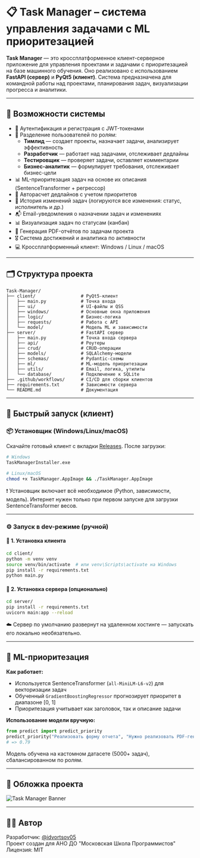 
# 📋 Task Manager – система управления задачами с ML приоритезацией

**Task Manager** — это кроссплатформенное клиент-серверное приложение для управления проектами и задачами с приоритезацией на базе машинного обучения. Оно реализовано с использованием **FastAPI (сервер)** и **PyQt5 (клиент)**. Система предназначена для командной работы над проектами, планирования задач, визуализации прогресса и аналитики.

---

## 🧠 Возможности системы

- 🔐 Аутентификация и регистрация с JWT-токенами
- 👤 Разделение пользователей по ролям:
  - **Тимлид** — создает проекты, назначает задачи, анализирует эффективность
  - **Разработчик** — работает над задачами, отслеживает дедлайны
  - **Тестировщик** — проверяет задачи, оставляет комментарии
  - **Бизнес-аналитик** — формулирует требования, отслеживает бизнес-цели
- 📊 ML-приоритезация задач на основе их описания (SentenceTransformer + регрессор)
- 📅 Авторасчет дедлайнов с учетом приоритетов
- 🔄 История изменений задач (логируются все изменения: статус, исполнитель и др.)
- 📬 Email-уведомления о назначении задач и изменениях
- 📊 Визуализация задач по статусам (канбан)
- 📁 Генерация PDF-отчётов по задачам проекта
- 🎖 Система достижений и аналитика по активности
- 💻 Кроссплатформенный клиент: Windows / Linux / macOS

---

## 🗂️ Структура проекта

```
Task-Manager/
├── client/                 # PyQt5-клиент
│   ├── main.py             # Точка входа
│   ├── ui/                 # UI-файлы и QSS
│   ├── windows/            # Основные окна приложения
│   ├── logic/              # Бизнес-логика
│   ├── requests/           # Работа с API
│   └── model/              # Модель ML и зависимости
├── server/                 # FastAPI сервер
│   ├── main.py             # Точка входа сервера
│   ├── api/                # Роутеры
│   ├── crud/               # CRUD-операции
│   ├── models/             # SQLAlchemy-модели
│   ├── schemas/            # Pydantic-схемы
│   ├── ml/                 # ML-модель приоритезации
│   ├── utils/              # Email, логика, утилиты
│   └── database/           # Подключение к SQLite
├── .github/workflows/      # CI/CD для сборки клиентов
├── requirements.txt        # Зависимости сервера
└── README.md               # Документация
```

---

## 🚀 Быстрый запуск (клиент)

### 📦 Установщик (Windows/Linux/macOS)

Скачайте готовый клиент с вкладки [Releases](https://github.com/idvortsov05/Task-Manager/releases). После загрузки:

```bash
# Windows
TaskManagerInstaller.exe

# Linux/macOS
chmod +x TaskManager.AppImage && ./TaskManager.AppImage
```

❗ Установщик включает всё необходимое (Python, зависимости, модель). Интернет нужен только при первом запуске для загрузки SentenceTransformer весов.

---

### ⚙️ Запуск в dev-режиме (ручной)

#### 🔧 1. Установка клиента

```bash
cd client/
python -m venv venv
source venv/bin/activate  # или venv\Scripts\activate на Windows
pip install -r requirements.txt
python main.py
```

#### 🔧 2. Установка сервера (опционально)

```bash
cd server/
pip install -r requirements.txt
uvicorn main:app --reload
```

☁️ Сервер по умолчанию развернут на удаленном хостинге — запускать его локально необязательно.

---

## 🧠 ML-приоритезация

**Как работает:**  
- Используется SentenceTransformer (`all-MiniLM-L6-v2`) для векторизации задач  
- Обученный `GradientBoostingRegressor` прогнозирует приоритет в диапазоне [0, 1]  
- Приоритезация учитывает как заголовок, так и описание задачи

**Использование модели вручную:**

```python
from predict import predict_priority
predict_priority("Реализовать форму отчета", "Нужно реализовать PDF-генерацию с логотипом и форматированием")
# => 0.79
```

Модель обучена на кастомном датасете (5000+ задач), сбалансированном по ролям.

---

## 🎨 Обложка проекта

![Task Manager Banner](banner.png)

---

## 🧑‍💻 Автор

Разработчик: [@idvortsov05](https://github.com/idvortsov05)  
Проект создан для АНО ДО "Московская Школа Программистов"  
Лицензия: MIT





